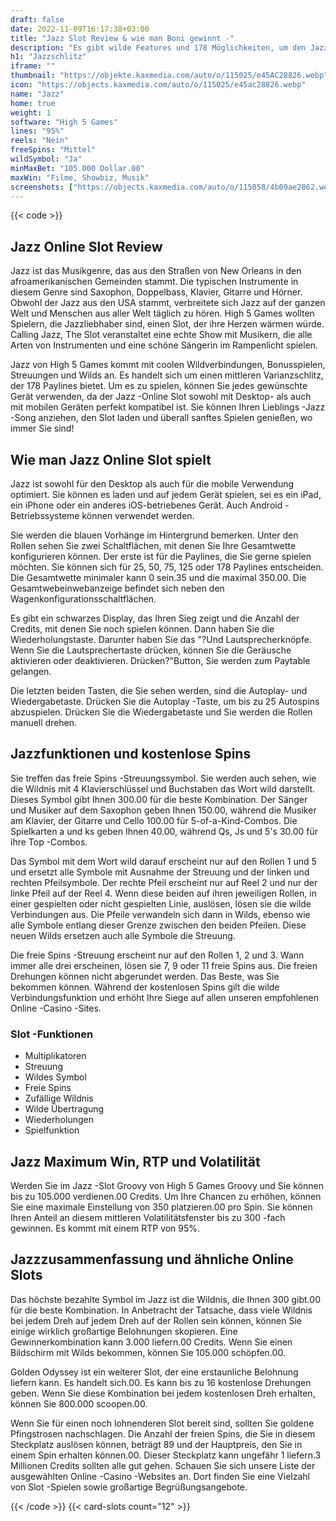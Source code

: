 ```yaml
---
draft: false
date: 2022-11-09T16:17:38+03:00
title: "Jazz Slot Review & wie man Boni gewinnt -"
description: "Es gibt wilde Features und 178 Möglichkeiten, um den Jazz -Slot von High 5 Games zu gewinnen! Suchen Sie alle Informationen, die Sie in unserer Bewertung benötigen! Beinhaltet Auszahlungen & RTP."
h1: "Jazzschlitz"
iframe: ""
thumbnail: "https://objekte.kaxmedia.com/auto/o/115025/e45AC28826.webp"
icon: "https://objects.kaxmedia.com/auto/o/115025/e45ac28826.webp"
name: "Jazz"
home: true
weight: 1
software: "High 5 Games"
lines: "95%"
reels: "Nein"
freeSpins: "Mittel"
wildSymbol: "Ja"
minMaxBet: "105.000 Dollar.00"
maxWin: "Filme, Showbiz, Musik"
screenshots: ["https://objects.kaxmedia.com/auto/o/115058/4b09ae2862.webp"]
---
```


{{< code >}}<h2>Jazz Online Slot Review</h2><p>Jazz ist das Musikgenre, das aus den Straßen von New Orleans in den afroamerikanischen Gemeinden stammt. Die typischen Instrumente in diesem Genre sind Saxophon, Doppelbass, Klavier, Gitarre und Hörner. Obwohl der Jazz aus den USA stammt, verbreitete sich Jazz auf der ganzen Welt und Menschen aus aller Welt täglich zu hören. High 5 Games wollten Spielern, die Jazzliebhaber sind, einen Slot, der ihre Herzen wärmen würde. Calling Jazz, The Slot veranstaltet eine echte Show mit Musikern, die alle Arten von Instrumenten und eine schöne Sängerin im Rampenlicht spielen.</p><p>Jazz von High 5 Games kommt mit coolen Wildverbindungen, Bonusspielen, Streuungen und Wilds an. Es handelt sich um einen mittleren Varianzschlitz, der 178 Paylines bietet. Um es zu spielen, können Sie jedes gewünschte Gerät verwenden, da der Jazz -Online Slot sowohl mit Desktop- als auch mit mobilen Geräten perfekt kompatibel ist. Sie können Ihren Lieblings -Jazz -Song anziehen, den Slot laden und überall sanftes Spielen genießen, wo immer Sie sind!</p><h2>Wie man Jazz Online Slot spielt</h2><p>Jazz ist sowohl für den Desktop als auch für die mobile Verwendung optimiert. Sie können es laden und auf jedem Gerät spielen, sei es ein iPad, ein iPhone oder ein anderes iOS-betriebenes Gerät. Auch Android -Betriebssysteme können verwendet werden.</p><p>Sie werden die blauen Vorhänge im Hintergrund bemerken. Unter den Rollen sehen Sie zwei Schaltflächen, mit denen Sie Ihre Gesamtwette konfigurieren können. Der erste ist für die Paylines, die Sie gerne spielen möchten. Sie können sich für 25, 50, 75, 125 oder 178 Paylines entscheiden. Die Gesamtwette minimaler kann 0 sein.35 und die maximal 350.00. Die Gesamtwebeinwebanzeige befindet sich neben den Wagenkonfigurationsschaltflächen.</p><p>Es gibt ein schwarzes Display, das Ihren Sieg zeigt und die Anzahl der Credits, mit denen Sie noch spielen können. Dann haben Sie die Wiederholungstaste. Darunter haben Sie das "?Und Lautsprecherknöpfe. Wenn Sie die Lautsprechertaste drücken, können Sie die Geräusche aktivieren oder deaktivieren. Drücken?"Button, Sie werden zum Paytable gelangen.</p><p>Die letzten beiden Tasten, die Sie sehen werden, sind die Autoplay- und Wiedergabetaste. Drücken Sie die Autoplay -Taste, um bis zu 25 Autospins abzuspielen. Drücken Sie die Wiedergabetaste und Sie werden die Rollen manuell drehen.</p><h2>Jazzfunktionen und kostenlose Spins</h2><p>Sie treffen das freie Spins -Streuungssymbol. Sie werden auch sehen, wie die Wildnis mit 4 Klavierschlüssel und Buchstaben das Wort wild darstellt. Dieses Symbol gibt Ihnen 300.00 für die beste Kombination. Der Sänger und Musiker auf dem Saxophon geben Ihnen 150.00, während die Musiker am Klavier, der Gitarre und Cello 100.00 für 5-of-a-Kind-Combos. Die Spielkarten a und ks geben Ihnen 40.00, während Qs, Js und 5's 30.00 für ihre Top -Combos.</p><p>Das Symbol mit dem Wort wild darauf erscheint nur auf den Rollen 1 und 5 und ersetzt alle Symbole mit Ausnahme der Streuung und der linken und rechten Pfeilsymbole. Der rechte Pfeil erscheint nur auf Reel 2 und nur der linke Pfeil auf der Reel 4. Wenn diese beiden auf ihren jeweiligen Rollen, in einer gespielten oder nicht gespielten Linie, auslösen, lösen sie die wilde Verbindungen aus. Die Pfeile verwandeln sich dann in Wilds, ebenso wie alle Symbole entlang dieser Grenze zwischen den beiden Pfeilen. Diese neuen Wilds ersetzen auch alle Symbole die Streuung.</p><p>Die freie Spins -Streuung erscheint nur auf den Rollen 1, 2 und 3. Wann immer alle drei erscheinen, lösen sie 7, 9 oder 11 freie Spins aus. Die freien Drehungen können nicht abgerundet werden. Das Beste, was Sie bekommen können. Während der kostenlosen Spins gilt die wilde Verbindungsfunktion und erhöht Ihre Siege auf allen unseren empfohlenen Online -Casino -Sites.</p><h3>
Slot -Funktionen</h3><ul>
<li></span>
Multiplikatoren</li>
<li></span>
Streuung</li>
<li></span>
Wildes Symbol</li>
<li></span>
Freie Spins</li>
<li></span>
Zufällige Wildnis</li>
<li></span>
Wilde Übertragung</li>
<li></span>
Wiederholungen</li>
<li></span>
Spielfunktion</li></ul><h2>Jazz Maximum Win, RTP und Volatilität</h2><p>Werden Sie im Jazz -Slot Groovy von High 5 Games Groovy und Sie können bis zu 105.000 verdienen.00 Credits. Um Ihre Chancen zu erhöhen, können Sie eine maximale Einstellung von 350 platzieren.00 pro Spin. Sie können Ihren Anteil an diesem mittleren Volatilitätsfenster bis zu 300 -fach gewinnen. Es kommt mit einem RTP von 95%.</p><h2>Jazzzusammenfassung und ähnliche Online Slots</h2><p>Das höchste bezahlte Symbol im Jazz ist die Wildnis, die Ihnen 300 gibt.00 für die beste Kombination. In Anbetracht der Tatsache, dass viele Wildnis bei jedem Dreh auf jedem Dreh auf der Rollen sein können, können Sie einige wirklich großartige Belohnungen skopieren. Eine Gewinnerkombination kann 3.000 liefern.00 Credits. Wenn Sie einen Bildschirm mit Wilds bekommen, können Sie 105.000 schöpfen.00.</p><p>Golden Odyssey ist ein weiterer Slot, der eine erstaunliche Belohnung liefern kann. Es handelt sich.00. Es kann bis zu 16 kostenlose Drehungen geben. Wenn Sie diese Kombination bei jedem kostenlosen Dreh erhalten, können Sie 800.000 scoopen.00.</p><p>Wenn Sie für einen noch lohnenderen Slot bereit sind, sollten Sie goldene Pfingstrosen nachschlagen. Die Anzahl der freien Spins, die Sie in diesem Steckplatz auslösen können, beträgt 89 und der Hauptpreis, den Sie in einem Spin erhalten können.00. Dieser Steckplatz kann ungefähr 1 liefern.3 Millionen Credits sollten alle gut gehen. Schauen Sie sich unsere Liste der ausgewählten Online -Casino -Websites an. Dort finden Sie eine Vielzahl von Slot -Spielen sowie großartige Begrüßungsangebote.</p>{{< /code >}}
 {{< card-slots count="12" >}}